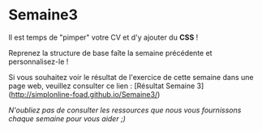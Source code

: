 # Semaine3

Il est temps de "pimper" votre CV et d'y ajouter du __CSS__ !

Reprenez la structure de base faîte la semaine précédente et personnalisez-le ! 

Si vous souhaitez voir le résultat de l'exercice de cette semaine dans une page web, veuillez consulter ce lien :
[Résultat Semaine 3] (http://simplonline-foad.github.io/Semaine3/)

*N'oubliez pas de consulter les ressources que nous vous fournissons chaque semaine pour vous aider ;)*
